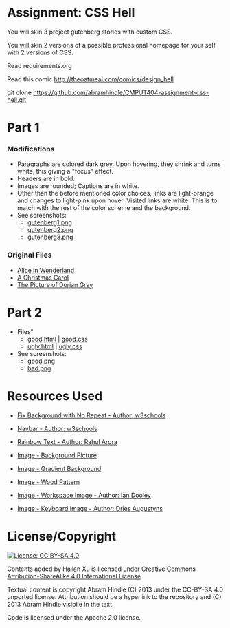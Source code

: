Assignment: CSS Hell
====================

You will skin 3 project gutenberg stories with custom CSS.

You will skin 2 versions of a possible professional homepage for your
self with 2 versions of CSS.

Read requirements.org

Read this comic http://theoatmeal.com/comics/design_hell

git clone https://github.com/abramhindle/CMPUT404-assignment-css-hell.git

Part 1
======
### Modifications
- Paragraphs are colored dark grey. Upon hovering, they shrink and turns white, this giving a "focus" effect.
- Headers are in bold.
- Images are rounded; Captions are in white.
- Other than the before mentioned color choices, links are light-orange and changes to light-pink upon hover. Visited links are white. This is to match with the rest of the color scheme and the background.
- See screenshots: 
  - [gutenberg1.png](./gutenberg1.png)
  - [gutenberg2.png](./gutenberg2.png)
  - [gutenberg3.png](./gutenberg3.png)

### Original Files
- [Alice in Wonderland](http://www.gutenberg.org/files/11/11-h/11-h.htm)
- [A Christmas Carol](http://www.gutenberg.org/files/46/46-h/46-h.htm)
- [The Picture of Dorian Gray](http://www.gutenberg.org/files/174/174-h/174-h.htm)

Part 2
======
- Files"
  - [good.html](./homepage/good.html) | [good.css](./homepage/good.css)
  - [ugly.html](./homepage/ugly.html) | [ugly.css](./homepage/ugly.css)
- See screenshots: 
    - [good.png](./good.png)
    - [bad.png](./bad.png)

Resources Used
==============
* [Fix Background with No Repeat - Author: w3schools](https://www.w3schools.com/cssref/pr_background-attachment.asp)
* [Navbar - Author: w3schools](https://www.w3schools.com/css/css_navbar.asp)
* [Rainbow Text - Author: Rahul Arora](https://w3bits.com/rainbow-text/)

* [Image - Background Picture](https://images.unsplash.com/photo-1532153259564-a5f24f261f51?ixlib=rb-1.2.1&ixid=MXwxMjA3fDB8MHxwaG90by1wYWdlfHx8fGVufDB8fHw%3D&auto=format&fit=crop&w=1050&q=80)
* [Image - Gradient Background](https://cssgradient.io/)
* [Image - Wood Pattern](https://images.unsplash.com/photo-1555505019-8c3f1c4aba5f?ixid=MXwxMjA3fDB8MHxwaG90by1wYWdlfHx8fGVufDB8fHw%3D&ixlib=rb-1.2.1&auto=format&fit=crop&w=1350&q=80)
* [Image - Workspace Image - Author: Ian Dooley](https://unsplash.com/photos/DJ7bWa-Gwks)
* [Image - Keyboard Image - Author: Dries Augustyns](https://unsplash.com/photos/WzKPT0IuUrU)

License/Copyright
=================

[![License: CC BY-SA 4.0](https://img.shields.io/badge/License-CC%20BY--SA%204.0-lightgrey.svg)](https://creativecommons.org/licenses/by-sa/4.0/)

Contents added by Hailan Xu is licensed under [Creative Commons Attribution-ShareAlike 4.0 International License](./LICENSE).

Textual content is copyright Abram Hindle (C) 2013 under the CC-BY-SA
4.0 unported license. Attribution should be a hyperlink to the
repository and (C) 2013 Abram Hindle visibile in the text.

Code is licensed under the Apache 2.0 license.


